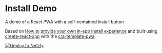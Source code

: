 # Install Demo

A demo of a React PWA with a self-contained install button

Based on [How to provide your own in-app install experience](https://web.dev/customize-install/) and built using [create-react-app](https://github.com/facebook/create-react-app) with the [cra-template-pwa](https://github.com/cra-template/pwa)

[![Deploy to Netlify](https://www.netlify.com/img/deploy/button.svg)](https://app.netlify.com/start/deploy?repository=https://github.com/adueck/pwa-install-demo)
